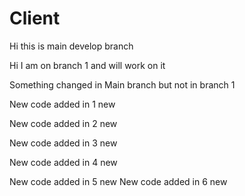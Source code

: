 # Client
Hi this is main develop branch

Hi I am on branch 1 and will work on it

Something changed in Main branch but not in branch 1

New code added in 1 new

New code added in 2 new

New code added in 3 new

New code added in 4 new

New code added in 5 new
New code added in 6 new
